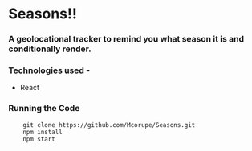 # Seasons!!

### A geolocational tracker to remind you what season it is and conditionally render.

### Technologies used -
- React


### Running the Code
```
    git clone https://github.com/Mcorupe/Seasons.git
    npm install
    npm start
```